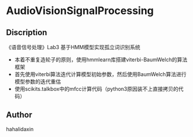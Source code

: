 AudioVisionSignalProcessing
======================================
Discription
--------------------------------------
《语音信号处理》Lab3 基于HMM模型实现孤立词识别系统 
* 本着不重复造轮子的原则，使用hmmlearn库搭建viterbi-BaumWelch的算法框架
* 首先使用viterbi算法迭代计算模型初始参数，然后使用BaumWelch算法进行模型参数的迭代重估
* 使用scikits.talkbox中的mfcc计算代码（python3原因装不上直接拷贝的代码）


Author
---------------------------------------
hahalidaxin
